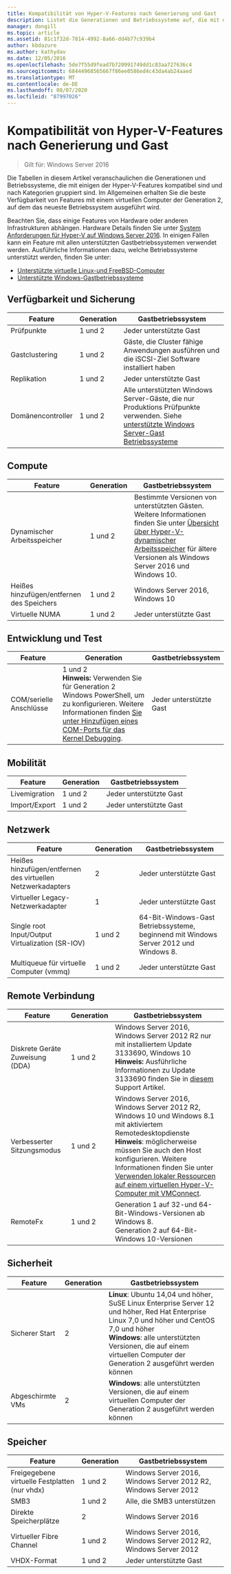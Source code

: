```yaml
---
title: Kompatibilität von Hyper-V-Features nach Generierung und Gast
description: Listet die Generationen und Betriebssysteme auf, die mit den wichtigsten Hyper-V-Features kompatibel sind.
manager: dongill
ms.topic: article
ms.assetid: 81c1f32d-7814-4992-8a66-dd4b77c939b4
author: kbdazure
ms.author: kathydav
ms.date: 12/05/2016
ms.openlocfilehash: 5de7f55d9fead7b720991749dd1c83aa727636c4
ms.sourcegitcommit: 68444968565667f86ee0586ed4c43da4ab24aaed
ms.translationtype: MT
ms.contentlocale: de-DE
ms.lasthandoff: 08/07/2020
ms.locfileid: "87997026"
---
```

# <a name="hyper-v-feature-compatibility-by-generation-and-guest"></a>Kompatibilität von Hyper-V-Features nach Generierung und Gast

>Gilt für: Windows Server 2016

Die Tabellen in diesem Artikel veranschaulichen die Generationen und Betriebssysteme, die mit einigen der Hyper-V-Features kompatibel sind und nach Kategorien gruppiert sind. Im Allgemeinen erhalten Sie die beste Verfügbarkeit von Features mit einem virtuellen Computer der Generation 2, auf dem das neueste Betriebssystem ausgeführt wird.

Beachten Sie, dass einige Features von Hardware oder anderen Infrastrukturen abhängen. Hardware Details finden Sie unter [System Anforderungen für Hyper-V auf Windows Server 2016](System-requirements-for-Hyper-V-on-Windows.md). In einigen Fällen kann ein Feature mit allen unterstützten Gastbetriebssystemen verwendet werden. Ausführliche Informationen dazu, welche Betriebssysteme unterstützt werden, finden Sie unter:

* [Unterstützte virtuelle Linux-und FreeBSD-Computer](Supported-Linux-and-FreeBSD-virtual-machines-for-Hyper-V-on-Windows.md)
* [Unterstützte Windows-Gastbetriebssysteme](Supported-Windows-guest-operating-systems-for-Hyper-V-on-Windows.md)

## <a name="availability-and-backup"></a>Verfügbarkeit und Sicherung

Feature  | Generation | Gastbetriebssystem
------------- | ------------- | -----------
Prüfpunkte | 1 und 2 | Jeder unterstützte Gast
Gastclustering | 1 und 2 | Gäste, die Cluster fähige Anwendungen ausführen und die iSCSI-Ziel Software installiert haben
Replikation | 1 und 2 | Jeder unterstützte Gast
Domänencontroller | 1 und 2 | Alle unterstützten Windows Server-Gäste, die nur Produktions Prüfpunkte verwenden. Siehe [unterstützte Windows Server-Gast Betriebssysteme](./supported-windows-guest-operating-systems-for-hyper-v-on-windows.md#supported-windows-server-guest-operating-systems)

## <a name="compute"></a>Compute

Feature  | Generation | Gastbetriebssystem
------------- | ------------- | -----------
Dynamischer Arbeitsspeicher | 1 und 2 | Bestimmte Versionen von unterstützten Gästen. Weitere Informationen finden Sie unter [Übersicht über Hyper-V-dynamischer Arbeitsspeicher](/previous-versions/windows/it-pro/windows-server-2012-R2-and-2012/hh831766(v=ws.11)) für ältere Versionen als Windows Server 2016 und Windows 10.
Heißes hinzufügen/entfernen des Speichers | 1 und 2 | Windows Server 2016, Windows 10
Virtuelle NUMA | 1 und 2 | Jeder unterstützte Gast

## <a name="development-and-test"></a>Entwicklung und Test
Feature  | Generation | Gastbetriebssystem
------------- | ------------- | -----------
COM/serielle Anschlüsse | 1 und 2 <br>**Hinweis:** Verwenden Sie für Generation 2 Windows PowerShell, um zu konfigurieren. Weitere Informationen finden [Sie unter Hinzufügen eines COM-Ports für das Kernel Debugging](./plan/should-i-create-a-generation-1-or-2-virtual-machine-in-hyper-v.md#add-a-com-port-for-kernel-debugging). | Jeder unterstützte Gast

## <a name="mobility"></a>Mobilität

Feature  | Generation | Gastbetriebssystem
------------- | ------------- | -----------
Livemigration  | 1 und 2 |  Jeder unterstützte Gast
Import/Export | 1 und 2 |  Jeder unterstützte Gast

## <a name="networking"></a>Netzwerk

Feature  | Generation | Gastbetriebssystem
------------- | ------------- | -----------
Heißes hinzufügen/entfernen des virtuellen Netzwerkadapters | 2 | Jeder unterstützte Gast
Virtueller Legacy-Netzwerkadapter | 1 | Jeder unterstützte Gast
Single root Input/Output Virtualization (SR-IOV) | 1 und 2 | 64-Bit-Windows-Gast Betriebssysteme, beginnend mit Windows Server 2012 und Windows 8.
Multiqueue für virtuelle Computer (vmmq) | 1 und 2  | Jeder unterstützte Gast

## <a name="remote-connection-experience"></a>Remote Verbindung

Feature  | Generation | Gastbetriebssystem
------------- | ------------- | -----------
Diskrete Geräte Zuweisung (DDA) | 1 und 2 | Windows Server 2016, Windows Server 2012 R2 nur mit installiertem Update 3133690, Windows 10 <br> **Hinweis:** Ausführliche Informationen zu Update 3133690 finden Sie in [diesem](https://support.microsoft.com/kb/3133690) Support Artikel.
Verbesserter Sitzungsmodus | 1 und 2 | Windows Server 2016, Windows Server 2012 R2, Windows 10 und Windows 8.1 mit aktiviertem Remotedesktopdienste <br>**Hinweis**: möglicherweise müssen Sie auch den Host konfigurieren. Weitere Informationen finden Sie unter [Verwenden lokaler Ressourcen auf einem virtuellen Hyper-V-Computer mit VMConnect](./learn-more/Use-local-resources-on-Hyper-V-virtual-machine-with-VMConnect.md).
RemoteFx | 1 und 2 | Generation 1 auf 32-und 64-Bit-Windows-Versionen ab Windows 8. <br> Generation 2 auf 64-Bit-Windows 10-Versionen

## <a name="security"></a>Sicherheit

Feature  | Generation | Gastbetriebssystem
------------- | ------------- | -----------
Sicherer Start | 2 | **Linux**: Ubuntu 14,04 und höher, SuSE Linux Enterprise Server 12 und höher, Red Hat Enterprise Linux 7,0 und höher und CentOS 7,0 und höher<br>**Windows**: alle unterstützten Versionen, die auf einem virtuellen Computer der Generation 2 ausgeführt werden können
Abgeschirmte VMs | 2 | **Windows**: alle unterstützten Versionen, die auf einem virtuellen Computer der Generation 2 ausgeführt werden können

## <a name="storage"></a>Speicher

Feature  | Generation | Gastbetriebssystem
------------- | ------------- | -----------
Freigegebene virtuelle Festplatten (nur vhdx) | 1 und 2  | Windows Server 2016, Windows Server 2012 R2, Windows Server 2012
SMB3 | 1 und 2 | Alle, die SMB3 unterstützen
Direkte Speicherplätze | 2 | Windows Server 2016
Virtueller Fibre Channel | 1 und 2 | Windows Server 2016, Windows Server 2012 R2, Windows Server 2012
VHDX-Format | 1 und 2 | Jeder unterstützte Gast
